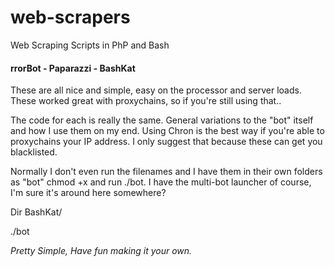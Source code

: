 # web-scrapers
Web Scraping Scripts in PhP and Bash

<h4>rrorBot - Paparazzi - BashKat</h4>

These are all nice and simple, easy on the processor and server loads.
These worked great with proxychains, so if you're still using that..

The code for each is really the same.
General variations to the "bot" itself and how I use them on my end.
Using Chron is the best way if you're able to proxychains your IP address.
I only suggest that because these can get you blacklisted.

Normally I don't even run the filenames and I have them in their own folders as "bot"
chmod +x and run ./bot.
I have the multi-bot launcher of course, I'm sure it's around here somewhere?

<p>Dir BashKat/</p>
     <p>./bot</p>
     
<em>Pretty Simple, Have fun making it your own.</em>
